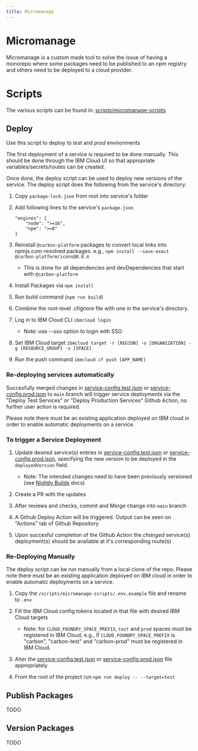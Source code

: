 ```yaml
---
title: Micromanage
---
```


# Micromanage

Micromanage is a custom made tool to solve the issue of having a monorepo where some packages need
to be published to an npm registry and others need to be deployed to a cloud provider.

# Scripts

The various scripts can be found in: [scripts/micromanage-scripts](../scripts/micromanage-scripts)

## Deploy

Use this script to deploy to _test_ and _prod_ environments

The first deployment of a service is required to be done manually. This should be done through the
IBM Cloud UI so that appropriate variables/secrets/routes can be created.

Once done, the deploy script can be used to deploy new versions of the service. The deploy script
does the following from the service's directory:

1. Copy `package-lock.json` from root into service's folder

2. Add following lines to the service's `package.json`

   ```
   "engines": {
       "node": ">=16",
       "npm": ">=8"
   }
   ```

3. Reinstall `@carbon-platform` packages to convert local links into npmjs.com-resolved packages.
   e.g., `npm install --save-exact @carbon-platform/icons@0.0.4`

   - This is done for all dependencies and devDependencies that start with `@carbon-platform`

4. Install Packages via `npm install`

5. Run build command (`npm run build`)

6. Combine the root-level .cfignore file with one in the service's directory.

7. Log in to IBM Cloud CLI `ibmcloud login`

   - Note: use --sso option to login with SSO

8. Set IBM Cloud target
   `ibmcloud target -r [REGION] -o [ORGANIZATION] -g [RESOURCE_GROUP] -s [SPACE]`

9. Run the push command `ibmcloud cf push [APP_NAME]`

### Re-deploying services automatically

Succesfully merged changes in [service-config.test.json](../service-config.test.json) or
[service-config.prod.json](../service-config.prod.json) to `main` branch will trigger service
deployments via the "Deploy Test Services" or "Deploy Production Services" Github Action, no further
user action is required.

Please note there must be an existing application deployed on IBM cloud in order to enable automatic
deployments on a service.

### To trigger a Service Deployment

1. Update desired service(s) entries in [service-config.test.json](../service-config.test.json) or
   [service-config.prod.json](../service-config.prod.json), specifying the new version to be
   deployed in the `deployedVersion` field.

   - Note: The intended changes need to have been previously versioned (see
     [Nightly Builds](./nightly-builds.md) docs)

2. Create a PR with the updates

3. After reviews and checks, commit and Merge change into `main` branch

4. A Github Deploy Action will be triggered. Output can be seen on "Actions" tab of Github
   Repository

5. Upon succesful completion of the Github Action the _changed_ service(s) deployment(s) should be
   available at it's corresponding route(s)

### Re-Deploying Manually

The deploy script can be run manually from a local clone of the repo. Please note there must be an
existing application deployed on IBM cloud in order to enable automatic deployments on a service.

1. Copy the `/scripts/micromanage-scripts/.env.example` file and rename to `.env`

2. Fill the IBM Cloud config tokens located in that file with desired IBM Cloud targets

   - Note: for `CLOUD_FOUNDRY_SPACE_PREFIX`, `test` and `prod` spaces must be registered in IBM
     Cloud, e.g., If `CLOUD_FOUNDRY_SPACE_PREFIX` is "carbon", "carbon-test" and "carbon-prod" must
     be registered in IBM Cloud.

3. Alter the [service-config.test.json](../service-config.test.json) or
   [service-config.prod.json](../service-config.prod.json) file appropriately.

4. From the root of the project run `npm run deploy -- --target=test`

## Publish Packages

TODO

## Version Packages

TODO
